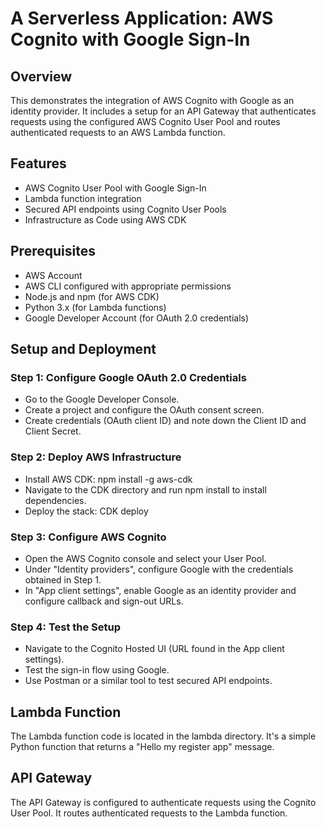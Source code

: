 <h1>A Serverless Application: AWS Cognito with Google Sign-In</h1>

<h2>Overview</h2>

This demonstrates the integration of AWS Cognito with Google as an identity provider. It includes a setup for an API Gateway that authenticates requests using the configured AWS Cognito User Pool and routes authenticated requests to an AWS Lambda function.

<h2>Features</h2>
<ul>
<li>AWS Cognito User Pool with Google Sign-In</li>
<li>Lambda function integration</li>
<li>Secured API endpoints using Cognito User Pools</li>
<li>Infrastructure as Code using AWS CDK</li>
</ul>

<h2>Prerequisites</h2>
<ul>
<li>AWS Account</li>
<li>AWS CLI configured with appropriate permissions</li>
<li>Node.js and npm (for AWS CDK)</li>
<li>Python 3.x (for Lambda functions)</li>
<li>Google Developer Account (for OAuth 2.0 credentials)</li>
</ul>

<h2>Setup and Deployment</h2>

<h3>Step 1: Configure Google OAuth 2.0 Credentials</h3>
<ul>
<li>Go to the Google Developer Console.</li>
<li>Create a project and configure the OAuth consent screen.</li>
<li>Create credentials (OAuth client ID) and note down the Client ID and Client Secret.</li>
</ul>

<h3>Step 2: Deploy AWS Infrastructure</h3>
<ul>
<li>Install AWS CDK: npm install -g aws-cdk</li>
<li>Navigate to the CDK directory and run npm install to install dependencies.</li>
<li>Deploy the stack: CDK deploy</li>
</ul>

<h3>Step 3: Configure AWS Cognito</h3>
<ul>
<li>Open the AWS Cognito console and select your User Pool.</li>
<li>Under "Identity providers", configure Google with the credentials obtained in Step 1.</li>
<li>In "App client settings", enable Google as an identity provider and configure callback and sign-out URLs.</li>
</ul>

<h3>Step 4: Test the Setup</h3>
<ul>
<li>Navigate to the Cognito Hosted UI (URL found in the App client settings).</li>
<li>Test the sign-in flow using Google.</li>
<li>Use Postman or a similar tool to test secured API endpoints.</li>
</ul>
<h2>Lambda Function</h2>

The Lambda function code is located in the lambda directory. It's a simple Python function that returns a "Hello my register app" message.

<h2>API Gateway</h2>

The API Gateway is configured to authenticate requests using the Cognito User Pool. It routes authenticated requests to the Lambda function.

